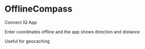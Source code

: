 # OfflineCompass
Connect IQ App

Enter coordinates offline and the app shows direction and distance

Useful for geocaching
